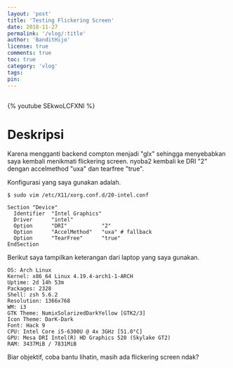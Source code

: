 ```yaml
---
layout: 'post'
title: 'Testing Flickering Screen'
date: 2018-11-27
permalink: '/vlog/:title'
author: 'BanditHijo'
license: true
comments: true
toc: true
category: 'vlog'
tags:
pin:
---
```


<div style="margin-top:30px;"></div>

{% youtube SEkwoLCFXNI %}

# Deskripsi

Karena mengganti backend compton menjadi "glx" sehingga menyebabkan saya kembali menikmati flickering screen. nyoba2 kembali ke DRI "2" dengan accelmethod "uxa" dan tearfree "true".

Konfigurasi yang saya gunakan adalah.

```
$ sudo vim /etc/X11/xorg.conf.d/20-intel.conf
```
```
Section "Device"
  Identifier  "Intel Graphics"
  Driver      "intel"
  Option      "DRI"           "2"
  Option      "AccelMethod"   "uxa" # fallback
  Option      "TearFree"      "true"
EndSection
```
Berikut saya tampilkan keterangan dari laptop yang saya gunakan.

```
OS: Arch Linux 
Kernel: x86_64 Linux 4.19.4-arch1-1-ARCH
Uptime: 2d 14h 53m
Packages: 2328
Shell: zsh 5.6.2
Resolution: 1366x768
WM: i3
GTK Theme: NumixSolarizedDarkYellow [GTK2/3]
Icon Theme: DarK-Dark
Font: Hack 9
CPU: Intel Core i5-6300U @ 4x 3GHz [51.0°C]
GPU: Mesa DRI Intel(R) HD Graphics 520 (Skylake GT2) 
RAM: 3437MiB / 7831MiB
```

Biar objektif, coba bantu lihatin, masih ada flickering screen ndak?
